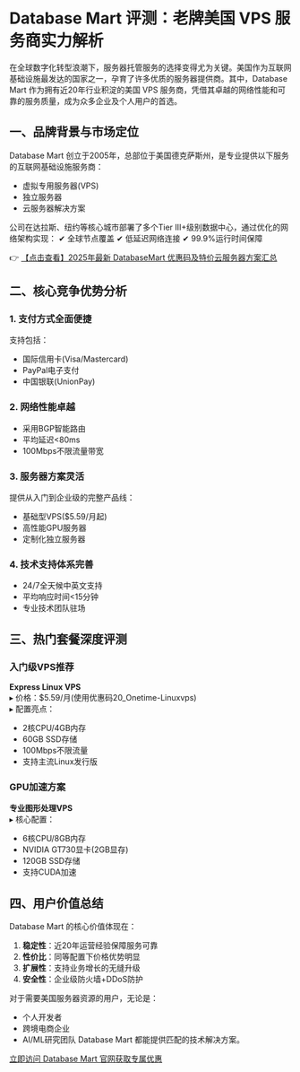 # Database Mart 评测：老牌美国 VPS 服务商实力解析

在全球数字化转型浪潮下，服务器托管服务的选择变得尤为关键。美国作为互联网基础设施最发达的国家之一，孕育了许多优质的服务器提供商。其中，Database Mart 作为拥有近20年行业积淀的美国 VPS 服务商，凭借其卓越的网络性能和可靠的服务质量，成为众多企业及个人用户的首选。

## 一、品牌背景与市场定位

Database Mart 创立于2005年，总部位于美国德克萨斯州，是专业提供以下服务的互联网基础设施服务商：
- 虚拟专用服务器(VPS)
- 独立服务器
- 云服务器解决方案

公司在达拉斯、纽约等核心城市部署了多个Tier III+级别数据中心，通过优化的网络架构实现：
✔ 全球节点覆盖
✔ 低延迟网络连接
✔ 99.9%运行时间保障

👉 [【点击查看】2025年最新 DatabaseMart 优惠码及特价云服务器方案汇总](https://bit.ly/DatabaseMart)

## 二、核心竞争优势分析

### 1. 支付方式全面便捷
支持包括：
- 国际信用卡(Visa/Mastercard)
- PayPal电子支付
- 中国银联(UnionPay)

### 2. 网络性能卓越
- 采用BGP智能路由
- 平均延迟<80ms
- 100Mbps不限流量带宽

### 3. 服务器方案灵活
提供从入门到企业级的完整产品线：
- 基础型VPS($5.59/月起)
- 高性能GPU服务器
- 定制化独立服务器

### 4. 技术支持体系完善
- 24/7全天候中英文支持
- 平均响应时间<15分钟
- 专业技术团队驻场

## 三、热门套餐深度评测

### 入门级VPS推荐
**Express Linux VPS**  
▸ 价格：$5.59/月(使用优惠码20_Onetime-Linuxvps)  
▸ 配置亮点：
   - 2核CPU/4GB内存
   - 60GB SSD存储
   - 100Mbps不限流量
   - 支持主流Linux发行版

### GPU加速方案
**专业图形处理VPS**  
▸ 核心配置：
   - 6核CPU/8GB内存
   - NVIDIA GT730显卡(2GB显存)
   - 120GB SSD存储
   - 支持CUDA加速

## 四、用户价值总结

Database Mart 的核心价值体现在：
1. **稳定性**：近20年运营经验保障服务可靠
2. **性价比**：同等配置下价格优势明显
3. **扩展性**：支持业务增长的无缝升级
4. **安全性**：企业级防火墙+DDoS防护

对于需要美国服务器资源的用户，无论是：
- 个人开发者
- 跨境电商企业
- AI/ML研究团队
Database Mart 都能提供匹配的技术解决方案。

[立即访问 Database Mart 官网获取专属优惠](https://bit.ly/DatabaseMart)